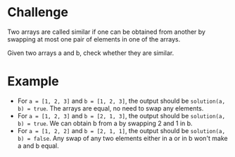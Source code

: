 # Challenge
Two arrays are called similar if one can be obtained from another by swapping at most one pair of elements in one of the arrays.

Given two arrays a and b, check whether they are similar.

# Example
- For `a = [1, 2, 3]` and `b = [1, 2, 3]`, the output should be `solution(a, b) = true`.
	The arrays are equal, no need to swap any elements.
- For `a = [1, 2, 3]` and `b = [2, 1, 3]`, the output should be `solution(a, b) = true`.
	We can obtain b from a by swapping 2 and 1 in b.
- For `a = [1, 2, 2]` and `b = [2, 1, 1]`, the output should be `solution(a, b) = false`.
	Any swap of any two elements either in a or in b won't make a and b equal.

